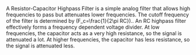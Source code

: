 
A Resistor-Capacitor Highpass Filter is a simple analog filter that allows high frequencies to pass but attenuates lower frequencies. The cutoff frequency of the filter is determined by \(F_c=\frac{1}{2\pi RC}\)..
An RC highpass filter effectively forms a frequency dependent voltage divider. At low frequencies, the capacitor acts as a very high resistance, so the signal is attenuated a lot. At higher frequencies, the capacitor has less resistance, so the signal is attenuated less.
